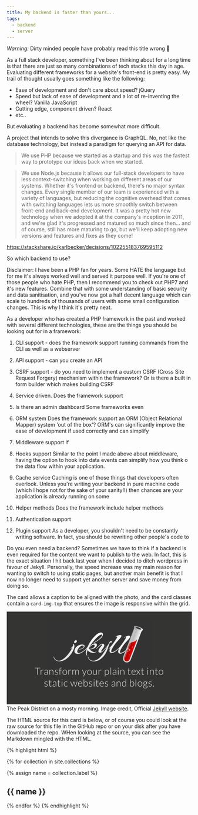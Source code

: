 ```yaml
---
title: My backend is faster than yours...
tags:
  - backend
  - server
---
```


*Warning:* Dirty minded people have probably read this title wrong 🍑

As a full stack developer, something I've been thinking about for a long time is that there are just so many combinations of tech stacks this day in age.
Evaluating different frameworks for a website's front-end is pretty easy. My trail of thought usually goes something like the following:

- Ease of development and don't care about speed? jQuery
- Speed but lack of ease of development and a lot of re-inventing the wheel? Vanilla JavaScript
- Cutting edge, component driven? React
- etc..

But evaluating a backend has become somewhat more difficult.



A project that intends to solve this divergance is GraphQL. No, not like the database technology, but instead a paradigm for querying an API for data.

> We use PHP because we started as a startup and this was the fastest way to prototype our ideas back when we started.

> We use Node.js because it allows our full-stack developers to have less context-switching when working on different areas of our systems. Whether it's frontend or backend, there's no major syntax changes. Every single member of our team is experienced with a variety of languages, but reducing the cognitive overhead that comes with switching languages lets us more smoothly switch between front-end and back-end development.
  It was a pretty hot new technology when we adopted it at the company's inception in 2011, and we're glad it's progressed and matured so much since then... and of course, still has more maturing to go, but we'll keep adopting new versions and features and fixes as they come!

https://stackshare.io/karlbecker/decisions/102255183769595112


So which backend to use?

Disclaimer:
I have been a PHP fan for years. Some HATE the language but for me it's always worked well and served it purpose well.
If you're one of those people who hate PHP, then I recommend you to check out PHP7 and it's new features. Combine that with some understanding of basic security and data sanitisation, and you've now got a half decent language which can scale to hundreds of thousands of users with some small configuration changes. This is why I think it's pretty neat.

As a developer who has created a PHP framework in the past and worked with several different technologies, these are the things you should be looking out for in a framework:

1. CLI support - does the framework support running commands from the CLI as well as a webserver

2. API support - can you create an API

3. CSRF support - do you need to implement a custom CSRF (Cross Site Request Forgery) mechanism within the framework? Or is there a built in form builder which makes building CSRF 

4. Service driven. 
Does the framework support 

5. Is there an admin dashboard
Some frameworks even

6. ORM system
Does the framework support an ORM (Object Relational Mapper) system 'out of the box'? ORM's can significantly improve the ease of development if used correctly and can simplify 

7. Middleware support
If 

8. Hooks support
Similar to the point I made above about middleware, having the option to hook into data events can simplify how you think o the data flow within your application.

9. Cache service
Caching is one of those things that developers often overlook. Unless you're writing your backend in pure machine code (which I hope not for the sake of your sanity!!) then chances are your application is already running on some 

10. Helper methods
Does the framework include helper methods

11. Authentication support

12. Plugin support
As a developer, you shouldn't need to be constantly writing software. In fact, you should be rewriting other people's code to  
  
Do you even need a backend?
Sometimes we have to think if a backend is even required for the content we want to publish to the web. In fact, this is the exact situation I hit back last year when I decided to ditch wordpress in favour of Jekyll. Personally, the speed increase was my main reason for wanting to switch to using static pages, but another main benefit is that I now no longer need to support yet another server and save money from doing so.




<!--more-->

The card allows a caption to be aligned with the photo, and the card classes contain a `card-img-top` that ensures the image is responsive within the grid.

<div class="card mb-3">
    <img class="card-img-top" src="/static/img/jekyll-logo.png" />
    <div class="card-body bg-light">
        <div class="card-text">
            The Peak District on a mosty morning. Image credit, Official <a href="https://jekyllrb.com/">Jekyll website</a>.
        </div>
    </div>
</div>

The HTML source for this card is below, or of course you could look at the raw source for this file in the GitHub repo or on your disk after you have downloaded the repo. WHen looking at the source, you can see the Markdown mingled with the HTML.

{% highlight html %}

{% for collection in site.collections %}

  {% assign name = collection.label %}

  <section>
    <h1>{{ name }}</h1>
   
  </section>

{% endfor %}
{% endhighlight %}